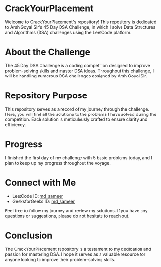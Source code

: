 # CrackYourPlacement
Welcome to CrackYourPlacement's repository! This repository is dedicated to Arsh Goyal Sir's 45 Day DSA Challenge, in which I solve Data Structures and Algorithms (DSA) challenges using the LeetCode platform.

# About the Challenge
The 45 Day DSA Challenge is a coding competition designed to improve problem-solving skills and master DSA ideas. Throughout this challenge, I will be handling numerous DSA challenges assigned by Arsh Goyal Sir.

# Repository Purpose
This repository serves as a record of my journey through the challenge. Here, you will find all the solutions to the problems I have solved during the competition. Each solution is meticulously crafted to ensure clarity and efficiency.

# Progress
I finished the first day of my challenge with 5 basic problems today, and I plan to keep up my progress throughout the voyage.

# Connect with Me
 * LeetCode ID: [md_sameer](https://leetcode.com/u/md_sameer/) 
 * GeeksforGeeks ID: [md_sameer](https://www.geeksforgeeks.org/user/md_sameer/) 

 Feel free to follow my journey and review my solutions. If you have any questions or suggestions, please do not hesitate to reach out.

# Conclusion
The CrackYourPlacement repository is a testament to my dedication and passion for mastering DSA. I hope it serves as a valuable resource for anyone looking to improve their problem-solving skills.
